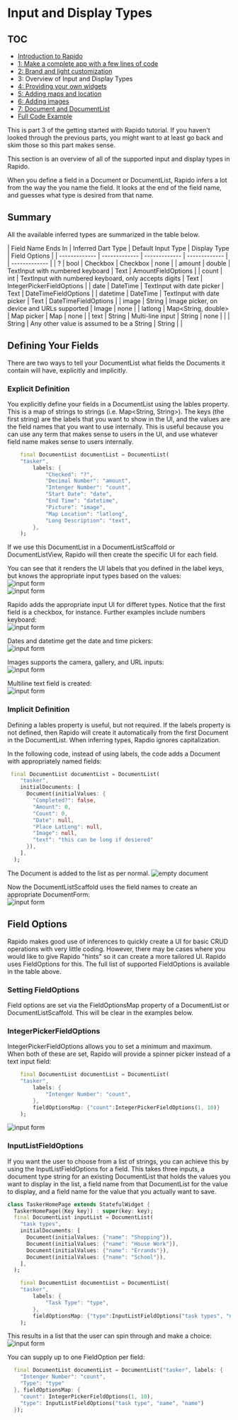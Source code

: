 # Input and Display Types
## TOC
 * [Introduction to Rapido](./introduction.md)
 * [1: Make a complete app with a few lines of code](./flutter_app_in_few_lines.md)
 * [2: Brand and light customization](./customize_flutter_app.md)
 * 3: Overview of Input and Display Types
 * [4: Providing your own widgets](./custom_flutter_widgets.md)
 * [5: Adding maps and location](./flutter_maps_and_location.md)
 * [6: Adding images](./flutter_images.md)
 * [7: Document and DocumentList](./rapido_documents.md)
 * [Full Code Example](./main.md)

This is part 3 of the getting started with Rapido tutorial. If you haven't looked through the previous parts, you might want to at least go back and skim those so this part makes sense.

This section is an overview of all of the supported input and display types in Rapido.

When you define a field in a Document or DocumentList, Rapido infers a lot from the way the you name the field. It looks at the end of the field name, and guesses what type is desired from that name. 

## Summary
All the available inferred types are summarized in the table below.  

| Field Name Ends In  | Inferred Dart Type | Default Input Type | Display Type | Field Options |
| ------------- | ------------- | ------------- | ------------- | | ------------- |
| ? | bool | Checkbox | Checkbox | none |
| amount | double | TextInput with numbered keyboard | Text | AmountFieldOptions |
| count | int | TextInput with numbered keyboard, only accepts digits | Text | IntegerPickerFieldOptions |
| date | DateTime | TextInput with date picker | Text | DateTimeFieldOptions |
| datetime | DateTime | TextInput with date picker | Text | DateTimeFieldOptions |
| image | String | Image picker, on device and URLs supported | Image | none |
| latlong | Map<String, double> | Map picker | Map | none |
| text | String | Multi-line input | String | none |
| | String | Any other value is assumed to be a String | String | |

## Defining Your Fields
There are two ways to tell your DocumentList what fields the Documents it contain will have, explicitly and implicitly.

### Explicit Definition
You explicitly define your fields in a DocumentList using the lables property. This is a map of strings to strings (i.e. Map<String, String>). The keys (the first string) are the labels that you want to show in the UI, and the values are the field names that you want to use internally. This is useful because you can use any term that makes sense to users in the UI, and use whatever field name makes sense to users internally.

```dart
    final DocumentList documentList = DocumentList(
    "tasker",
        labels: {
            "Checked": "?",
            "Decimal Number": "amount",
            "Intenger Number": "count",
            "Start Date": "date",
            "End Time": "datetime",
            "Picture": "image",
            "Map Location": "latlong",
            "Long Description": "text",
        },
    );
```

If we use this DocumentList in a DocumentListScaffold or DocumentListView, Rapido will then create the specific UI for each field.

You can see that it renders the UI labels that you defined in the label keys, but knows the appropriate input types based on the values:  
![input form](../assets/typed-form-1.png)  
![input form](../assets/typed-form-2.png)  

Rapido adds the appropriate input UI for differet types. Notice that the first field is a checkbox, for instance. Further examples include numbers keyboard:  
![input form](../assets/integer-input.png) 

Dates and datetime get the date and time pickers:  
![input form](../assets/datetime-input.png)

Images supports the camera, gallery, and URL inputs:  
![input form](../assets/camera-input.png)

Multiline text field is created:  
![input form](../assets/multiline-input.png)

### Implicit Definition
Defining a lables property is useful, but not required. If the labels property is not defined, then Rapido will create it automatically from the first Document in the DocumentList. When inferring types, Rapdio ignores capitalization. 

In the following code, instead of using labels, the code adds a Document with appropriately named fields:

```dart
 final DocumentList documentList = DocumentList(
    "tasker",
    initialDocuments: [
      Document(initialValues: {
        "Completed?": false,
        "Amount": 0,
        "Count": 0,
        "Date": null,
        "Place LatLong": null,
        "Image": null,
        "text": "this can be long if desiered"
      }),
    ],
  );
```

The Document is added to the list as per normal.
![empty document](../assets/empty-document.png)

Now the DocumentListScaffold uses the field names to create an appropriate DocumentForm:  
![input form](../assets/typed-form-3.png) 

## Field Options
Rapido makes good use of inferences to quickly create a UI for basic CRUD operations with very little coding. However, there may be cases where you would like to give Rapido "hints" so it can create a more tailored UI. Rapido uses FieldOptions for this. The full list of supported FieldOptions is available in the table above.

### Setting FieldOptions
Field options are set via the FieldOptionsMap property of a DocumentList or DocumentListScaffold. This will be clear in the examples below.

### IntegerPickerFieldOptions
IntegerPickerFieldOptions allows you to set a minimum and maximum. When both of these are set, Rapido will provide a spinner picker instead of a text input field:  
```dart
    final DocumentList documentList = DocumentList(
    "tasker",
        labels: {
            "Intenger Number": "count",
        },
        fieldOptionsMap: {"count":IntegerPickerFieldOptions(1, 10)}
    );
```

![input form](../assets/integer-picker.png) 

### InputListFieldOptions 
If you want the user to choose from a list of strings, you can achieve this by using the InputListFieldOptions for a field. This takes three inputs, a document type string for an existing DocumentList that holds the values you want to display in the list, a field name from that DocumentList for the value to display, and a field name for the value that you actually want to save. 

```dart
class TaskerHomePage extends StatefulWidget {
  TaskerHomePage({Key key}) : super(key: key);
  final DocumentList inputList = DocumentList(
    "task types",
    initialDocuments: [
      Document(initialValues: {"name": "Shopping"}),
      Document(initialValues: {"name": "House Work"}),
      Document(initialValues: {"name": "Errands"}),
      Document(initialValues: {"name": "School"}),
    ],
  );

    final DocumentList documentList = DocumentList(
    "tasker",
        labels: {
            "Task Type": "type",
        },
        fieldOptionsMap: {"type":InputListFieldOptions("task types", "name", "name")}
    );
```

This results in a list that the user can spin through and make a choice:  
![input form](../assets/integer-picker.png) 

You can supply up to one FieldOption per field:  
```dart
  final DocumentList documentList = DocumentList("tasker", labels: {
    "Intenger Number": "count",
    "Type": "type"
  }, fieldOptionsMap: {
    "count": IntegerPickerFieldOptions(1, 10),
    "type": InputListFieldOptions("task type", "name", "name")
  });
```